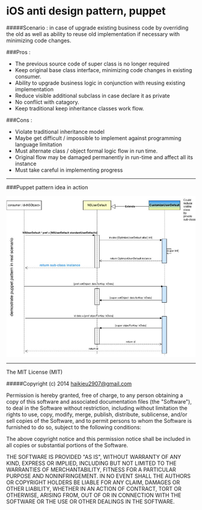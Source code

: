 iOS anti design pattern, puppet
=======================

#####Scenario : in case of upgrade existing business code by overriding the old as well as ability to reuse old implementation if necessary with minimizing code changes.

###Pros : 

+ The previous source code of super class is no longer required
+ Keep original base class interface, minimizing code changes in existing consumer.
+ Ability to upgrade business logic in conjunction with reusing existing implementation
+ Reduce visible additional subclass in case declare it as private
+ No conflict with catagory.
+ Keep traditional keep inheritance classes work flow.

###Cons : 

+ Violate traditional inheritance model
+ Maybe get difficult / impossible to implement against programming language limitation
+ Must alternate class / object formal logic flow in run time.
+ Original flow may be damaged permanently in run-time and affect all its instance
+ Must take careful in implementing progress


------------------------------

###Puppet pattern idea in action

[logo]: https://raw.githubusercontent.com/haikieu/iOS-anti-pattern-puppet/master/iOS-anti-pattern-puppet.jpg
![alt iOS anti design pattern puppet](https://raw.githubusercontent.com/haikieu/iOS-anti-pattern-puppet/master/iOS-anti-pattern-puppet.jpg "iOS anti design pattern puppet")




------------------------------

The MIT License (MIT)

#####Copyright (c) 2014 haikieu2907@gmail.com

Permission is hereby granted, free of charge, to any person obtaining a copy
of this software and associated documentation files (the "Software"), to deal
in the Software without restriction, including without limitation the rights
to use, copy, modify, merge, publish, distribute, sublicense, and/or sell
copies of the Software, and to permit persons to whom the Software is
furnished to do so, subject to the following conditions:

The above copyright notice and this permission notice shall be included in all
copies or substantial portions of the Software.

THE SOFTWARE IS PROVIDED "AS IS", WITHOUT WARRANTY OF ANY KIND, EXPRESS OR
IMPLIED, INCLUDING BUT NOT LIMITED TO THE WARRANTIES OF MERCHANTABILITY,
FITNESS FOR A PARTICULAR PURPOSE AND NONINFRINGEMENT. IN NO EVENT SHALL THE
AUTHORS OR COPYRIGHT HOLDERS BE LIABLE FOR ANY CLAIM, DAMAGES OR OTHER
LIABILITY, WHETHER IN AN ACTION OF CONTRACT, TORT OR OTHERWISE, ARISING FROM,
OUT OF OR IN CONNECTION WITH THE SOFTWARE OR THE USE OR OTHER DEALINGS IN THE
SOFTWARE.
